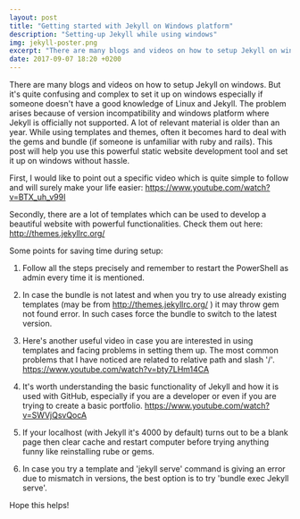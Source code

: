 ```yaml
---
layout: post
title: "Getting started with Jekyll on Windows platform"
description: "Setting-up Jekyll while using windows"
img: jekyll-poster.png
excerpt: "There are many blogs and videos on how to setup Jekyll on windows. But it's quite confusing and complex to set it up on windows especially if someone doesn't have a good knowledge of Linux and Jekyll. The problem arises because of version incompatibility and windows platform where Jekyll is officially not supported."
date: 2017-09-07 18:20 +0200
---
```


There are many blogs and videos on how to setup Jekyll on windows. But it's quite confusing and complex to set it up on windows especially if someone doesn't have a good knowledge of Linux and Jekyll. The problem arises because of version incompatibility and windows platform where Jekyll is officially not supported. A lot of relevant material is older than an year. While using templates and themes, often it becomes hard to deal with the gems and bundle (if someone is unfamiliar with ruby and rails). This post will help you use this powerful static website development tool and set it up on windows without hassle. 

First, I would like to point out a specific video which is quite simple to follow and will surely make your life easier: https://www.youtube.com/watch?v=BTX_uh_v99I

Secondly, there are a lot of templates which can be used to develop a beautiful website with powerful functionalities. Check them out here: http://themes.jekyllrc.org/

Some points for saving time during setup:
1. Follow all the steps precisely and remember to restart the PowerShell as admin every time it is mentioned.
2. In case the bundle is not latest and when you try to use already existing templates (may be from http://themes.jekyllrc.org/ ) it may throw gem not found error. In such cases force the bundle to switch to the latest version.

3. Here's another useful video in case you are interested in using templates and facing problems in setting them up. The most common problems that I have noticed are related to relative path and slash '/'.
https://www.youtube.com/watch?v=bty7LHm14CA

4. It's worth understanding the basic functionality of Jekyll and how it is used with GitHub, especially if you are a developer or even if you are trying to create a basic portfolio.
https://www.youtube.com/watch?v=SWVjQsvQocA

5. If your localhost (with Jekyll it's 4000 by default) turns out to be a blank page then clear cache and restart computer before trying anything funny like reinstalling rube or gems.

6. In case you try a template and 'jekyll serve' command is giving an error due to mismatch in versions, the best option is to try 'bundle exec Jekyll serve'.

Hope this helps!
